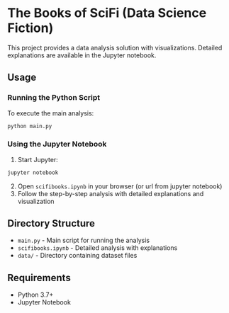 # The Books of SciFi (Data Science Fiction) 

This project provides a data analysis solution with visualizations. 
Detailed explanations are available in the Jupyter notebook.

## Usage

### Running the Python Script

To execute the main analysis:
```bash
python main.py
```

### Using the Jupyter Notebook

1. Start Jupyter:
```bash
jupyter notebook
```

2. Open `scifibooks.ipynb` in your browser (or url from jupyter notebook)
3. Follow the step-by-step analysis with detailed explanations and visualization

## Directory Structure

- `main.py` - Main script for running the analysis
- `scifibooks.ipynb` - Detailed analysis with explanations
- `data/` - Directory containing dataset files

## Requirements

- Python 3.7+
- Jupyter Notebook